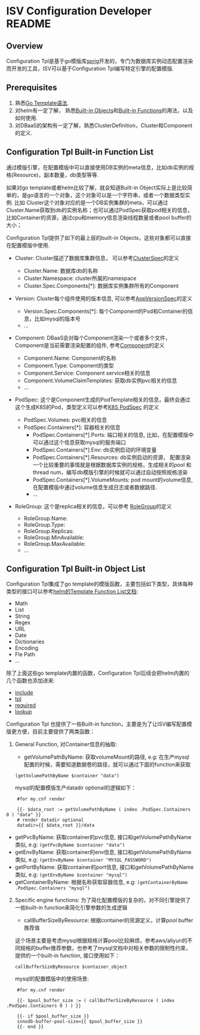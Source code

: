# ISV Configuration Developer README

## Overview

Configuration Tpl是基于go模版库[sprig](https://github.com/Masterminds/sprig)开发的，专门为数据库实例动态配置渲染而开发的工具，ISV可以基于Configuration Tpl编写特定引擎的配置模版.

## Prerequisites

1. 熟悉[Go Template语法](https://pkg.go.dev/text/template#pkg-overview).
2. 对helm有一定了解， 熟悉[Built-in Objects](https://helm.sh/docs/chart_template_guide/builtin_objects/)和[Built-in Functions](https://helm.sh/docs/chart_template_guide/function_list/)的用法，以及如何使用.
3. 对DBaaS的架构有一定了解，熟悉ClusterDefinition，Cluster和Component的定义.

## Configuration Tpl Built-in Function List

通过模版引擎，在配置模版中可以直接使用DB实例的meta信息，比如db实例的规格(Resource)，副本数量，db类型等等.

如果对go template或者helm比较了解，就会知道Built-in Object实际上是比较简单的，是go语言的一个对象，这个对象可以是一个字符串，或者一个数据类型实例. 比如 Cluster这个对象对应的是一个DB实例集群的meta，可以通过Cluster.Name获取到db的实例名称；也可以通过PodSpec获取pod相关的信息，比如Container的资源，通过cpu和memory信息渲染线程数量或者pool buffer的大小；


Configuration Tpl提供了如下的最上层的built-in Objects，这些对象都可以直接在配置模版中使用.

* Cluster:  Cluster描述了数据库集群信息， 可以参考[ClusterSpec](../../apis/dbaas/v1alpha1/cluster_types.go)的定义
    * Cluster.Name: 数据库db的名称
    * Cluster.Namespace: cluster所属的namespace
    * Cluster.Spec.Components[*]: 数据库实例集群所有的Component
     
* Version: Cluster每个组件使用的版本信息, 可以参考[AppVersionSpec](../../apis/dbaas/v1alpha1/appversion_types.go)的定义
    * Version.Spec.Components[*]: 每个Component的Pod和Container的信息，比如mysql的版本号
    * ...

* Component: DBaaS会对每个Component渲染一个或者多个文件，Component是当前需要渲染配置的组件, 参考[Component](../../apis/dbaas/v1alpha1/type.go)的定义
    * Component.Name: Component的名称
    * Component.Type: Component的类型
    * Component.Service: Component  service相关的信息
    * Component.VolumeClaimTemplates: 获取db实例pvc相关的信息
    * ...

* PodSpec: 这个是Component生成的PodTemplate相关的信息，最终会通过这个生成K8S的Pod，类型定义可以参考[K8S PodSpec](https://github.com/kubernetes/kubernetes/blob/master/staging/src/k8s.io/api/core/v1/types.go) 的定义
    * PodSpec.Volumes: pvc相关的信息 
    * PodSpec.Containers[*]: 容器相关的信息
      * PodSpec.Containers[*].Ports: 端口相关的信息, 比如，在配置模版中可以通过这个信息获取mysql的服务端口
      * PodSpec.Containers[*].Env: db实例启动的环境变量
      * PodSpec.Containers[*].Resources: db实例启动的资源， 配置渲染一个比较重要的事情就是根据数据库实例的规格，生成相关的pool 和thread num，编写db模版引擎的时候就可以通过自动按照规格渲染
      * PodSpec.Containers[*].VolumeMounts: pod mount的volume信息, 在配置模版中通过volume信息生成日志或者数据路径.
      * ...

* RoleGroup: 这个是replica相关的信息，可以参考 [RoleGroup](../../apis/dbaas/v1alpha1/type.go)的定义
    * RoleGroup.Name: 
    * RoleGroup.Type:
    * RoleGroup.Replicas:
    * RoleGroup.MinAvailable:
    * RoleGroup.MaxAvailable:
    * ...


## Configuration Tpl Built-in Object List

Configuration Tpl集成了go template的模版函数，主要包括如下类型，具体每种类型的接口可以参考[helm的Template Function List文档](https://helm.sh/docs/chart_template_guide/function_list/):

* Math
* List
* String
* Regex
* URL
* Date
* Dictionaries
* Encoding
* Fle Path
* ...

除了上面这些go template内置的函数，Configuration Tpl后续会把helm内置的几个函数也添加进来:

* [include](https://helm.sh/docs/howto/charts_tips_and_tricks/#using-the-include-function) 
* [tpl](https://helm.sh/docs/howto/charts_tips_and_tricks/#using-the-tpl-function)
* [required](https://helm.sh/docs/howto/charts_tips_and_tricks/#using-the-required-function)
* [lookup](https://helm.sh/docs/chart_template_guide/functions_and_pipelines/#using-the-lookup-function)

Configuration Tpl 也提供了一些Built-in function，主要是为了让ISV编写配置模版更方便，目前主要提供了两类函数：

1. General Function, 对Container信息的抽取:
   * getVolumePathByName: 获取volumeMount的路径, e.g: 在生产mysql配置的时候，需要知道数据卷的路径，就可以通过下面的function来获取
   
    `(getVolumePathByName $container "data")`

    mysql的配置模版生产datadir optional的逻辑如下：
```
    #for my.cnf render
    
    {{- $data_root := getVolumePathByName ( index .PodSpec.Containers 0 ) "data" }}
    # render datadir optional
    datadir={{ $data_root }}/data
```
   
   * getPvcByName: 获取container的pvc信息, 接口和getVolumePathByName类似, e.g: `(getPvcByName $container "data")`
   * getEnvByName: 获取container的env信息, 接口和getVolumePathByName类似, e.g: `(getEnvByName $container "MYSQL_PASSWORD")`
   * getPortByName: 获取container的port信息, 接口和getVolumePathByName类似, e.g: `(getEnvByName $container "mysql")`
   * getContainerByName: 根据名称获取容器信息, e.g: `(getContainerByName .PodSpec.Containers "mysql")`

2. Specific engine functions: 为了简化配置模版的复杂的，对不同引擎提供了一些built-in function来简化引擎参数的生成逻辑

   * callBufferSizeByResource: 根据container的资源定义，计算pool buffer推荐值 
   
    这个场景主要是考虑mysql根据规格计算pool比较麻烦，参考aws/aliyun的不同规格的buffer推荐参数，也参考了mysql文档中对相关参数的限制性约束，提供的一个built-in function, 接口使用如下：
 
   ` callBufferSizeByResource $container_object `
 
   mysql的配置模版中的使用场景:
```
    #for my.cnf render
    
    {{- $pool_buffer_size := ( callBufferSizeByResource ( index .PodSpec.Containers 0 ) ) }}

    {{- if $pool_buffer_size }}
    innodb-buffer-pool-size={{ $pool_buffer_size }}
    {{- end }}
```